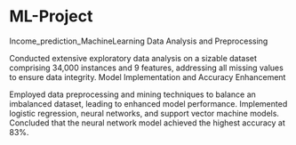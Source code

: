 # ML-Project
Income_prediction_MachineLearning
Data Analysis and Preprocessing

Conducted extensive exploratory data analysis on a sizable dataset comprising 34,000 instances and 9 features, addressing all missing values to ensure data integrity.
Model Implementation and Accuracy Enhancement

Employed data preprocessing and mining techniques to balance an imbalanced dataset, leading to enhanced model performance. Implemented logistic regression, neural networks, and support vector machine models. Concluded that the neural network model achieved the highest accuracy at 83%.
